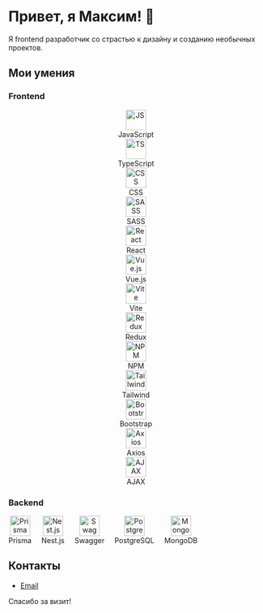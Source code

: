 # Привет, я Максим! 👋

Я frontend разработчик со страстью к дизайну и созданию необычных проектов.

## Мои умения

### Frontend
<div>
  <div style="text-align: center;">
    <img src="https://cdn.jsdelivr.net/gh/devicons/devicon/icons/javascript/javascript-original.svg" height="40" alt="JS" title="JavaScript" />
    <div>JavaScript</div>
  </div>
  <div style="text-align: center;">
    <img src="https://cdn.jsdelivr.net/gh/devicons/devicon/icons/typescript/typescript-original.svg" height="40" alt="TS" title="TypeScript" />
    <div>TypeScript</div>
  </div>
  <div style="text-align: center;">
    <img src="https://cdn.jsdelivr.net/gh/devicons/devicon/icons/css3/css3-original.svg" height="40" alt="CSS" title="CSS" />
    <div>CSS</div>
  </div>
  <div style="text-align: center;">
    <img src="https://cdn.jsdelivr.net/gh/devicons/devicon/icons/sass/sass-original.svg" height="40" alt="SASS" title="SASS" />
    <div>SASS</div>
  </div>
  <div style="text-align: center;">
    <img src="https://cdn.jsdelivr.net/gh/devicons/devicon/icons/react/react-original.svg" height="40" alt="React" title="React" />
    <div>React</div>
  </div>
  <div style="text-align: center;">
    <img src="https://cdn.jsdelivr.net/gh/devicons/devicon/icons/vuejs/vuejs-original.svg" height="40" alt="Vue.js" title="Vue.js" />
    <div>Vue.js</div>
  </div>
  <div style="text-align: center;">
    <img src="https://cdn.jsdelivr.net/gh/devicons/devicon/icons/vite/vite-original.svg" height="40" alt="Vite" title="Vite" />
    <div>Vite</div>
  </div>
  <div style="text-align: center;">
    <img src="https://cdn.jsdelivr.net/gh/devicons/devicon/icons/redux/redux-original.svg" height="40" alt="Redux" title="Redux" />
    <div>Redux</div>
  </div>
  <div style="text-align: center;">
    <img src="https://cdn.jsdelivr.net/gh/devicons/devicon/icons/npm/npm-original-wordmark.svg" height="40" alt="NPM" title="NPM" />
    <div>NPM</div>
  </div>
  <div style="text-align: center;">
    <img src="https://cdn.jsdelivr.net/gh/devicons/devicon/icons/tailwindcss/tailwindcss-plain.svg" height="40" alt="Tailwind" title="Tailwind" />
    <div>Tailwind</div>
  </div>
  <div style="text-align: center;">
    <img src="https://cdn.jsdelivr.net/gh/devicons/devicon/icons/bootstrap/bootstrap-original.svg" height="40" alt="Bootstrap" title="Bootstrap" />
    <div>Bootstrap</div>
  </div>
  <div style="text-align: center;">
    <img src="https://cdn.jsdelivr.net/gh/devicons/devicon/icons/axios/axios-original.svg" height="40" alt="Axios" title="Axios" />
    <div>Axios</div>
  </div>
  <div style="text-align: center;">
    <img src="https://cdn.jsdelivr.net/gh/devicons/devicon/icons/jquery/jquery-original.svg" height="40" alt="AJAX" title="AJAX" />
    <div>AJAX</div>
  </div>
</div>

### Backend
<div style="display: flex; flex-wrap: wrap; gap: 20px;">
  <div style="text-align: center;">
    <img src="https://cdn.jsdelivr.net/gh/devicons/devicon/icons/prisma/prisma-original.svg" height="40" alt="Prisma" title="Prisma" />
    <div>Prisma</div>
  </div>
  <div style="text-align: center;">
    <img src="https://cdn.jsdelivr.net/gh/devicons/devicon/icons/nestjs/nestjs-plain.svg" height="40" alt="Nest.js" title="Nest.js" />
    <div>Nest.js</div>
  </div>
  <div style="text-align: center;">
    <img src="https://cdn.jsdelivr.net/gh/devicons/devicon/icons/swagger/swagger-original.svg" height="40" alt="Swagger" title="Swagger" />
    <div>Swagger</div>
  </div>
  <div style="text-align: center;">
    <img src="https://cdn.jsdelivr.net/gh/devicons/devicon/icons/postgresql/postgresql-original.svg" height="40" alt="PostgreSQL" title="PostgreSQL" />
    <div>PostgreSQL</div>
  </div>
  <div style="text-align: center;">
    <img src="https://cdn.jsdelivr.net/gh/devicons/devicon/icons/mongodb/mongodb-original.svg" height="40" alt="MongoDB" title="MongoDB" />
    <div>MongoDB</div>
  </div>
</div>

## Контакты

- [Email](maxnes332@yandex.ru)

Спасибо за визит!
